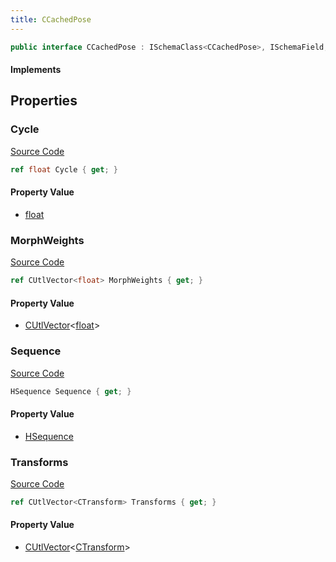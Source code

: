 ```yaml
---
title: CCachedPose
---
```


```csharp
public interface CCachedPose : ISchemaClass<CCachedPose>, ISchemaField, ISchemaClass, INativeHandle
```

#### Implements

## Properties

### Cycle

[Source Code](https://github.com/swiftly-solution/swiftlys2/blob/main/managed/src/SwiftlyS2.Generated/Schemas/Interfaces/CCachedPose.cs#L23)

```csharp
ref float Cycle { get; }
```

#### Property Value

- [float](https://learn.microsoft.com/dotnet/api/system.single)

### MorphWeights

[Source Code](https://github.com/swiftly-solution/swiftlys2/blob/main/managed/src/SwiftlyS2.Generated/Schemas/Interfaces/CCachedPose.cs#L19)

```csharp
ref CUtlVector<float> MorphWeights { get; }
```

#### Property Value

- [CUtlVector](/docs/api/-1)<[float](https://learn.microsoft.com/dotnet/api/system.single)>

### Sequence

[Source Code](https://github.com/swiftly-solution/swiftlys2/blob/main/managed/src/SwiftlyS2.Generated/Schemas/Interfaces/CCachedPose.cs#L21)

```csharp
HSequence Sequence { get; }
```

#### Property Value

- [HSequence](/docs/api/shared/schemadefinitions/hsequence)

### Transforms

[Source Code](https://github.com/swiftly-solution/swiftlys2/blob/main/managed/src/SwiftlyS2.Generated/Schemas/Interfaces/CCachedPose.cs#L17)

```csharp
ref CUtlVector<CTransform> Transforms { get; }
```

#### Property Value

- [CUtlVector](/docs/api/-1)<[CTransform](/docs/api/shared/natives/ctransform)>


